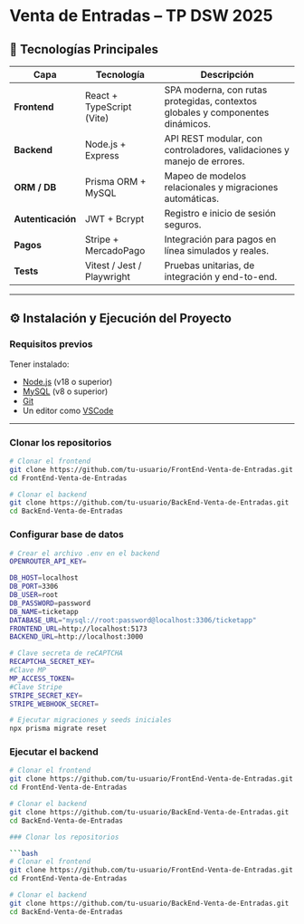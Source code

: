 # Venta de Entradas – TP DSW 2025


## 🧩 Tecnologías Principales

| Capa | Tecnología | Descripción |
|------|-------------|--------------|
| **Frontend** | React + TypeScript (Vite) | SPA moderna, con rutas protegidas, contextos globales y componentes dinámicos. |
| **Backend** | Node.js + Express | API REST modular, con controladores, validaciones y manejo de errores. |
| **ORM / DB** | Prisma ORM + MySQL | Mapeo de modelos relacionales y migraciones automáticas. |
| **Autenticación** | JWT + Bcrypt | Registro e inicio de sesión seguros. |
| **Pagos** | Stripe + MercadoPago | Integración para pagos en línea simulados y reales. |
| **Tests** | Vitest / Jest / Playwright | Pruebas unitarias, de integración y end-to-end. |

---

## ⚙️ Instalación y Ejecución del Proyecto

### Requisitos previos
Tener instalado:
- [Node.js](https://nodejs.org/) (v18 o superior)  
- [MySQL](https://dev.mysql.com/downloads/) (v8 o superior)  
- [Git](https://git-scm.com/)  
- Un editor como [VSCode](https://code.visualstudio.com/)

---

### Clonar los repositorios

```bash
# Clonar el frontend
git clone https://github.com/tu-usuario/FrontEnd-Venta-de-Entradas.git
cd FrontEnd-Venta-de-Entradas

# Clonar el backend
git clone https://github.com/tu-usuario/BackEnd-Venta-de-Entradas.git
cd BackEnd-Venta-de-Entradas

```

### Configurar base de datos

```bash
# Crear el archivo .env en el backend
OPENROUTER_API_KEY=

DB_HOST=localhost
DB_PORT=3306
DB_USER=root
DB_PASSWORD=password
DB_NAME=ticketapp
DATABASE_URL="mysql://root:password@localhost:3306/ticketapp"
FRONTEND_URL=http://localhost:5173
BACKEND_URL=http://localhost:3000

# Clave secreta de reCAPTCHA
RECAPTCHA_SECRET_KEY=
#Clave MP
MP_ACCESS_TOKEN=
#Clave Stripe
STRIPE_SECRET_KEY=
STRIPE_WEBHOOK_SECRET=

# Ejecutar migraciones y seeds iniciales
npx prisma migrate reset

```
### Ejecutar el backend

```bash
# Clonar el frontend
git clone https://github.com/tu-usuario/FrontEnd-Venta-de-Entradas.git
cd FrontEnd-Venta-de-Entradas

# Clonar el backend
git clone https://github.com/tu-usuario/BackEnd-Venta-de-Entradas.git
cd BackEnd-Venta-de-Entradas

### Clonar los repositorios

```bash
# Clonar el frontend
git clone https://github.com/tu-usuario/FrontEnd-Venta-de-Entradas.git
cd FrontEnd-Venta-de-Entradas

# Clonar el backend
git clone https://github.com/tu-usuario/BackEnd-Venta-de-Entradas.git
cd BackEnd-Venta-de-Entradas
